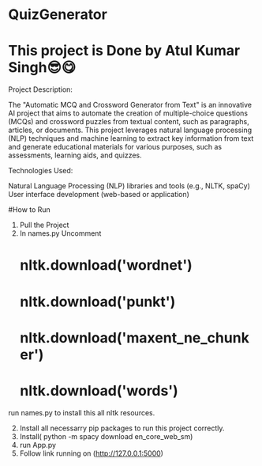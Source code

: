# QuizGenerator
# This project is Done by Atul Kumar Singh😎😋

Project Description:

The "Automatic MCQ and Crossword Generator from Text" is an innovative AI project that aims to automate the creation of multiple-choice questions (MCQs) and crossword puzzles from textual content, such as paragraphs, articles, or documents. This project leverages natural language processing (NLP) techniques and machine learning to extract key information from text and generate educational materials for various purposes, such as assessments, learning aids, and quizzes.




Technologies Used:

Natural Language Processing (NLP) libraries and tools (e.g., NLTK, spaCy)
User interface development (web-based or application)


#How to Run
1. Pull the Project
2. In names.py
    Uncomment  
    # nltk.download('wordnet')
    # nltk.download('punkt')
    # nltk.download('maxent_ne_chunker')
    # nltk.download('words')
 run names.py to install this all nltk resources.

2. Install all necessarry pip packages to run this project correctly.
3. Install( python -m spacy download en_core_web_sm)
3. run App.py
4. Follow link running on (http://127.0.0.1:5000)
